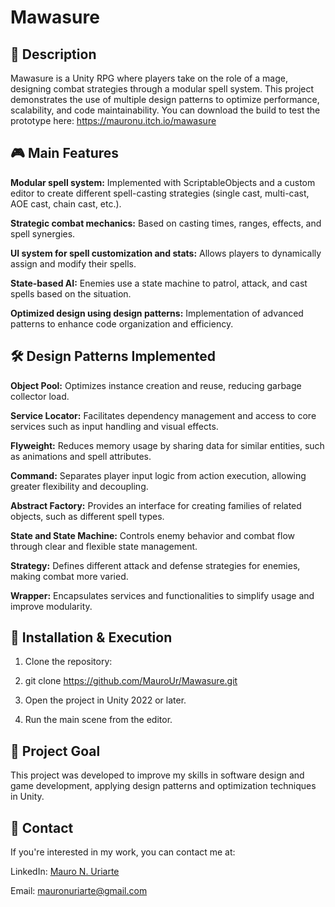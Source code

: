 # Mawasure

## 📌 Description

Mawasure is a Unity RPG where players take on the role of a mage, designing combat strategies through a modular spell system. This project demonstrates the use of multiple design patterns to optimize performance, scalability, and code maintainability.
You can download the build to test the prototype here: https://mauronu.itch.io/mawasure

## 🎮 Main Features

**Modular spell system:** Implemented with ScriptableObjects and a custom editor to create different spell-casting strategies (single cast, multi-cast, AOE cast, chain cast, etc.).

**Strategic combat mechanics:** Based on casting times, ranges, effects, and spell synergies.

**UI system for spell customization and stats:** Allows players to dynamically assign and modify their spells.

**State-based AI:** Enemies use a state machine to patrol, attack, and cast spells based on the situation.

**Optimized design using design patterns:** Implementation of advanced patterns to enhance code organization and efficiency.

## 🛠️ Design Patterns Implemented

**Object Pool:** Optimizes instance creation and reuse, reducing garbage collector load.

**Service Locator:** Facilitates dependency management and access to core services such as input handling and visual effects.

**Flyweight:** Reduces memory usage by sharing data for similar entities, such as animations and spell attributes.

**Command:** Separates player input logic from action execution, allowing greater flexibility and decoupling.

**Abstract Factory:** Provides an interface for creating families of related objects, such as different spell types.

**State and State Machine:** Controls enemy behavior and combat flow through clear and flexible state management.

**Strategy:** Defines different attack and defense strategies for enemies, making combat more varied.

**Wrapper:** Encapsulates services and functionalities to simplify usage and improve modularity.

## 🚀 Installation & Execution

1. Clone the repository:

2. git clone https://github.com/MauroUr/Mawasure.git

3. Open the project in Unity 2022 or later.

4. Run the main scene from the editor.

## 🎯 Project Goal

This project was developed to improve my skills in software design and game development, applying design patterns and optimization techniques in Unity.

## 📩 Contact

If you're interested in my work, you can contact me at:

LinkedIn: [Mauro N. Uriarte](https://www.linkedin.com/in/mauronu/)

Email: mauronuriarte@gmail.com
